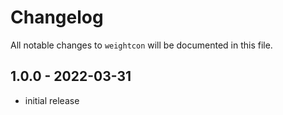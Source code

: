 # Changelog

All notable changes to `weightcon` will be documented in this file.

## 1.0.0 - 2022-03-31

- initial release
